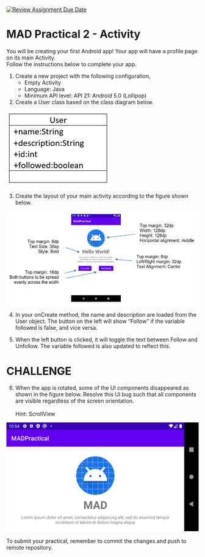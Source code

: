 [![Review Assignment Due Date](https://classroom.github.com/assets/deadline-readme-button-24ddc0f5d75046c5622901739e7c5dd533143b0c8e959d652212380cedb1ea36.svg)](https://classroom.github.com/a/LFiEPPgW)
# MAD Practical 2 - Activity
You will be creating your first Android app! Your app will have a profile page on its main Activity.<br/>
Follow the instructions below to complete your app.

1. Create a new project with the following configuration,
    * Empty Activity
    * Language: Java
    * Minimum API level: API 21: Android 5.0 (Lollipop)
2. Create a User class based on the class diagram below.

![User Class Diagram](/images/user_cd.png)

3. Create the layout of your main activity according to the figure shown below.

![Screen Mockup](/images/screen_mock.png)

4. In your onCreate method, the name and description are loaded from the User object. The button on the left will show “Follow” if the variable followed is false, and vice versa.

5.	When the left button is clicked, it will toggle the text between Follow and Unfollow. The variable followed is also updated to reflect this.

# CHALLENGE
6.	When the app is rotated, some of the UI components disappeared as shown in the figure below. Resolve this UI bug such that all components are visible regardless of the screen orientation.<br/><br/>Hint: ScrollView

![Horizontal Rotation](/images/Screenshot_1617792845.png)

To submit your practical, remember to commit the changes and push to remote repository. 
